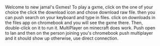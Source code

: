 Welcome to new jamal's Gxmes! To play a gxme, click on the one of your choice the click the download icon and chose download raw file. 
then you can push search on your keyboard and type in files. click on downloads in the files app on chromebook and you will see 
the gxme there. Then, double-click on it to run it. 
MultiPlayer on minecraft does work. Push open to lan and then on the person joining you's chromebook push multiplayer and it should show up otherwise, use direct connection.
